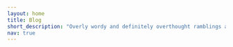 ```yaml
---
layout: home
title: Blog
short_description: "Overly wordy and definitely overthought ramblings about code."
nav: true
---
```

